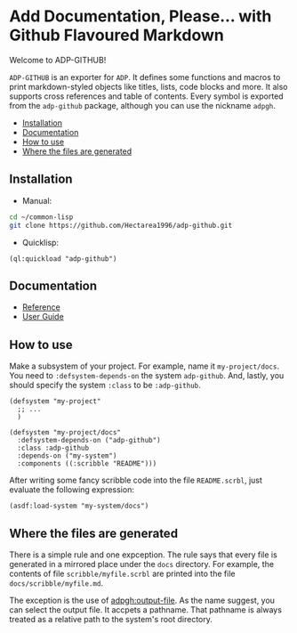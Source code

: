 

<a id="TITLE:ADPGH-DOCS:TAG62"></a>
# Add Documentation\, Please\.\.\. with Github Flavoured Markdown

Welcome to ADP\-GITHUB\!

```ADP-GITHUB``` is an exporter for ```ADP```\. It defines some functions and macros to print markdown\-styled objects like titles\, lists\, code blocks and more\. It also supports cross references and table of contents\. Every symbol is exported from the ```adp-github``` package\, although you can use the nickname ```adpgh```\.

* [Installation](/README.md#TITLE:ADPGH-DOCS:TAG63)
* [Documentation](/README.md#TITLE:ADPGH-DOCS:TAG64)
* [How to use](/README.md#TITLE:ADPGH-DOCS:TAG65)
* [Where the files are generated](/README.md#TITLE:ADPGH-DOCS:TAG66)



<a id="TITLE:ADPGH-DOCS:TAG63"></a>
## Installation

* Manual\:

`````sh
cd ~/common-lisp
git clone https://github.com/Hectarea1996/adp-github.git
`````
* Quicklisp\:

`````common-lisp
(ql:quickload "adp-github")
`````


<a id="TITLE:ADPGH-DOCS:TAG64"></a>
## Documentation

* [Reference](/docs/scribble/reference.md#TITLE:ADPGH-DOCS:REFERENCE)
* [User Guide](/docs/scribble/user-guide.md#TITLE:ADPGH-DOCS:USER-GUIDE)



<a id="TITLE:ADPGH-DOCS:TAG65"></a>
## How to use

Make a subsystem of your project\. For example\, name it ```my-project/docs```\. You need to ```:defsystem-depends-on``` the system ```adp-github```\. And\, lastly\, you should specify the system ```:class``` to be ```:adp-github```\.

`````common-lisp
(defsystem "my-project"
  ;; ...
  )

(defsystem "my-project/docs"
  :defsystem-depends-on ("adp-github")
  :class :adp-github
  :depends-on ("my-system")
  :components ((:scribble "README")))
`````

After writing some fancy scribble code into the file ```README.scrbl```\, just evaluate the following expression\:

`````common-lisp
(asdf:load-system "my-system/docs")
`````

<a id="TITLE:ADPGH-DOCS:TAG66"></a>
## Where the files are generated

There is a simple rule and one expception\. The rule says that every file is generated in a mirrored place under the ```docs``` directory\. For example\, the contents of file ```scribble/myfile.scrbl``` are printed into the file ```docs/scribble/myfile.md```\.

The exception is the use of [adpgh\:output\-file](/docs/scribble/reference.md#FUNCTION:ADP-GITHUB:OUTPUT-FILE)\. As the name suggest\, you can select the output file\. It accpets a pathname\. That pathname is always treated as a relative path to the system\'s root directory\.
